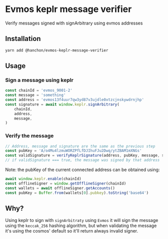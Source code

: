 # Evmos keplr message verifier

Verify messages signed with signArbitrary using evmos addresses

## Installation

```sh
yarn add @hanchon/evmos-keplr-message-verifier
```

## Usage

### Sign a message using keplr

```ts
const chainId = 'evmos_9001-2'
const message = 'something'
const address = 'evmos13f4uur7qw3yd87v3ujdle0xtzcjnskywdrnjhp'
const signature = await window.keplr.signArbitrary(
    chainId,
    address,
    message,
)
```

### Verify the message

```ts
// Address, message and signature are the same as the previous step
const pubKey = 'A/o4Mu4lzmuWORZPfLfDJIhuFJu2Dwq/ytZBAM1mXNGs'
const validSignature = verifyKeplrSignature(address, pubKey, message, signature)
// if validSignature === true, the message was signed by that address
```

Note: the pubKey of the current connected address can be obtained using:

```ts
await window.keplr.enable(chainId)
const offlineSigner = window.getOfflineSigner(chainId)
const wallets = await offlineSigner.getAccounts()
const pubKey = Buffer.from(wallets[0].pubkey).toString('base64')
```

## Why?

Using keplr to sign with `signArbitraty` using `Evmos` it will sign the message using the `keccak_256` hashing algorithm, but when validating the message it's using the cosmos' default so it'll return always invalid signer.
